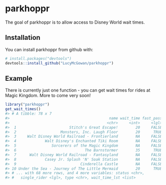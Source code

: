 
<!-- README.md is generated from README.Rmd. Please edit that file -->
parkhoppr
=========

The goal of parkhoppr is to allow access to Disney World wait times.

Installation
------------

You can install parkhoppr from github with:

``` r
# install.packages("devtools")
devtools::install_github("LucyMcGowan/parkhoppr")
```

Example
-------

There is currently just one function - you can get wait times for rides at Magic Kingdom. More to come very soon!

``` r
library("parkhoppr")
get_wait_times()
#> # A tibble: 78 x 7
#>                                             name wait_time fast_pass
#>                                            <chr>     <int>     <lgl>
#>  1                        Stitch's Great Escape!        20     FALSE
#>  2                    Monsters, Inc. Laugh Floor        20      TRUE
#>  3     Walt Disney World Railroad - Frontierland        NA     FALSE
#>  4             Walt Disney's Enchanted Tiki Room        NA     FALSE
#>  5                Sorcerers of the Magic Kingdom        NA     FALSE
#>  6                               The Barnstormer        35      TRUE
#>  7      Walt Disney World Railroad - Fantasyland        NA     FALSE
#>  8             Casey Jr. Splash 'N' Soak Station        NA     FALSE
#>  9                             Cinderella Castle        NA     FALSE
#> 10 Under the Sea - Journey of The Little Mermaid        20      TRUE
#> # ... with 68 more rows, and 4 more variables: status <chr>,
#> #   single_rider <lgl>, type <chr>, wait_time_lst <list>
```
